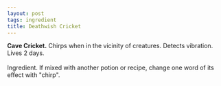 ```yaml
---
layout: post
tags: ingredient
title: Deathwish Cricket
---
```


<span class="alchemy">**Cave Cricket.** Chirps when in the vicinity of creatures. Detects vibration. Lives 2 days. <br><br>Ingredient. If mixed with another potion or recipe, change one word of its effect with "chirp".</span>
